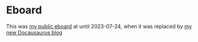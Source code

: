 # Eboard

This was [my public eboard](https://brunopc-net.github.io/Eboard/en.html) at until 2023-07-24, when it was replaced by [my new Docausaurus blog](https://brunopc.net)
